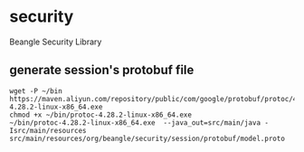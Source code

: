 security
========

Beangle Security Library


## generate session's protobuf file

    wget -P ~/bin  https://maven.aliyun.com/repository/public/com/google/protobuf/protoc/4.28.2/protoc-4.28.2-linux-x86_64.exe
    chmod +x ~/bin/protoc-4.28.2-linux-x86_64.exe
    ~/bin/protoc-4.28.2-linux-x86_64.exe  --java_out=src/main/java -Isrc/main/resources src/main/resources/org/beangle/security/session/protobuf/model.proto

